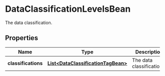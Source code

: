 

# DataClassificationLevelsBean

The data classification.

## Properties

| Name | Type | Description | Notes |
|------------ | ------------- | ------------- | -------------|
|**classifications** | [**List&lt;DataClassificationTagBean&gt;**](DataClassificationTagBean.md) | The data classifications. |  [optional] |



